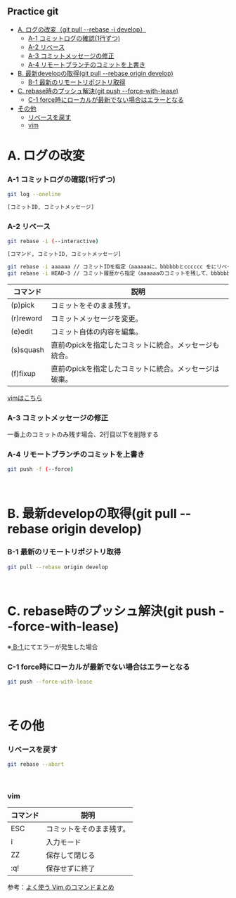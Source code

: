 ## Practice git
- [A. ログの改変（git pull --rebase -i develop）](#a-ログの改変)
    - [A-1 コミットログの確認(1行ずつ)](#a-1-コミットログの確認1行ずつ)
    - [A-2 リベース](#a-2-リベース)
    - [A-3 コミットメッセージの修正](#a-3-コミットメッセージの修正)
    - [A-4 リモートブランチのコミットを上書き](#a-4-リモートブランチのコミットを上書き)
- [B. 最新developの取得(git pull --rebase origin develop)](#b-最新developの取得git-pull---rebase-origin-develop)
    - [B-1 最新のリモートリポジトリ取得](#b-1-最新のリモートリポジトリ取得)
- [C. rebase時のプッシュ解決(git push --force-with-lease)](#c-rebase時のプッシュ解決git-push---force-with-lease)
    - [C-1 force時にローカルが最新でない場合はエラーとなる](#c-1-force時にローカルが最新でない場合はエラーとなる)
- [その他](#その他)
    - [リベースを戻す](#リベースを戻す)
    - [vim](#vim)

# A. ログの改変

### A-1 コミットログの確認(1行ずつ)

```sh
git log --oneline

[コミットID, コミットメッセージ]
```


### A-2 リベース
```sh
git rebase -i (--interactive)

[コマンド, コミットID, コミットメッセージ]
```

```sh
git rebase -i aaaaaa // コミットIDを指定（aaaaaaに、bbbbbbとcccccc をにリベース）
git rebase -i HEAD~3 // コミット履歴から指定（aaaaaaのコミットを残して、bbbbbbとccccccを統合）
```

| コマンド         | 説明 |
| --------------- | ------- |
| (p)pick	        |コミットをそのまま残す。 |
| (r)reword       |コミットメッセージを変更。 |
| (e)edit	        |コミット自体の内容を編集。 |
| (s)squash       |直前のpickを指定したコミットに統合。メッセージも統合。 |
| (f)fixup        |直前のpickを指定したコミットに統合。メッセージは破棄。 |

[vimはこちら](#主に使うvimコマンド)

### A-3 コミットメッセージの修正
一番上のコミットのみ残す場合、2行目以下を削除する

### A-4 リモートブランチのコミットを上書き

```sh
git push -f (--force)
```
<br>

# B. 最新developの取得(git pull --rebase origin develop)

### B-1 最新のリモートリポジトリ取得
```sh
git pull --rebase origin develop
```

<br>

# C. rebase時のプッシュ解決(git push --force-with-lease)

※[ B-1 ](#B-1)にてエラーが発生した場合

### C-1 force時にローカルが最新でない場合はエラーとなる
```sh
git push --force-with-lease
```

<br>

# その他
### リベースを戻す
```sh
git rebase --abort
```

<br>

### vim

| コマンド         | 説明 |
| --------------- | ------- |
| ESC	            | コミットをそのまま残す。 |
| i               | 入力モード |
| ZZ	            | 保存して閉じる |
| :q!	            | 保存せずに終了 |

参考：[よく使う Vim のコマンドまとめ](https://qiita.com/hide/items/5bfe5b322872c61a6896)
